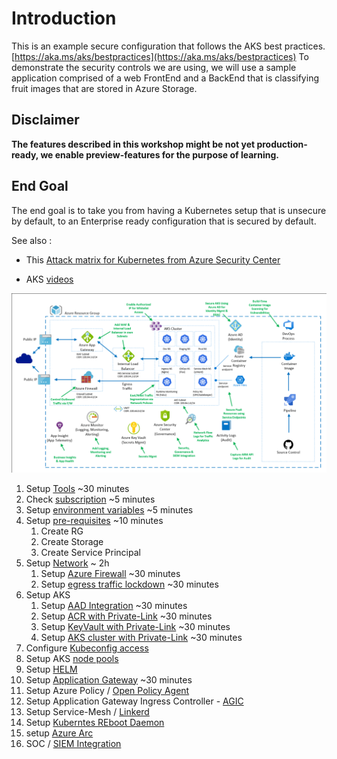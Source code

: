 # Introduction
This is an example secure configuration that follows the AKS best practices. [https://aka.ms/aks/bestpractices](https://aka.ms/aks/bestpractices)
To demonstrate the security controls we are using, we will use a sample application comprised of a web FrontEnd and a BackEnd that is classifying fruit images that are stored in Azure Storage.

## **Disclaimer**

**The features described in this workshop might be not yet production-ready, we enable preview-features for the purpose of learning.**

## End Goal
The end goal is to take you from having a Kubernetes setup that is unsecure by default, to an Enterprise ready configuration that is secured by default.
 
See also :

- This [Attack matrix for Kubernetes from Azure Security Center](https://www.microsoft.com/security/blog/2020/04/02/attack-matrix-kubernetes/)

- AKS [videos](https://azure.microsoft.com/en-us/resources/videos/index/?services=kubernetes-service&sort=newest)

![High-Level Architecture](./img/cloud-native-hld.png)

1. Setup [Tools](tools.md) ~30 minutes
1. Check [subscription](subscription.md) ~5 minutes
1. Setup [environment variables](set-var.md) ~5 minutes
1. Setup [pre-requisites](setup-prereq-rg-spn.md) ~10 minutes
   1. Create RG
   1. Create Storage
   1. Create Service Principal
1. Setup [Network](setup-network.md) ~ 2h
   1. Setup [Azure Firewall](setup-azure-firewall.md) ~30 minutes
   1. Setup [egress traffic lockdown](setup-egress-lockdown.md) ~30 minutes
1. Setup AKS
   1. Setup [AAD Integration](setup-AAD.md) ~30 minutes
   1. Setup [ACR with Private-Link](setup-acr.md) ~30 minutes
   1. Setup [KeyVault with Private-Link](setup-kv.md) ~30 minutes
   1. Setup [AKS cluster with Private-Link](setup-aks.md) ~30 minutes
1. Configure [Kubeconfig access](setup-kubeconfig-access.md)
1. Setup AKS [node pools](setup_nodepools.md)
1. Setup [HELM](setup-helm.md)
1. Setup [Application Gateway](setup_appgw_waf.md) ~30 minutes
1. Setup Azure Policy / [Open Policy Agent](setup-azure-policy-opa-gk.md)
1. Setup Application Gateway Ingress Controller - [AGIC](setup-agic.md)
1. Setup Service-Mesh / [Linkerd](setup-linkerd-service-mesh.md)
1. Setup [Kuberntes REboot Daemon](setup-kured.md)
1. setup [Azure Arc](setup-azure-arc.md)
1. SOC / [SIEM Integration](setup-soc-siem-integration.md)